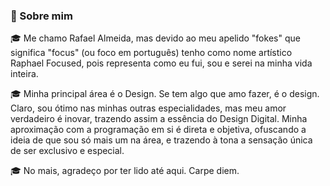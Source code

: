 ### 📢 Sobre mim
🎓 Me chamo Rafael Almeida, mas devido ao meu apelido "fokes" que significa "focus" (ou foco em português) tenho como nome artístico Raphael Focused, pois representa como eu fui, sou e serei na minha vida inteira.

🎓 Minha principal área é o Design. Se tem algo que amo fazer, é o design. Claro, sou ótimo nas minhas outras especialidades, mas meu amor verdadeiro é inovar, trazendo assim a essência do Design Digital. Minha aproximação com a programação em si é direta e objetiva, ofuscando a ideia de que sou só mais um na área, e trazendo à tona a sensação única de ser exclusivo e especial.

🎓 No mais, agradeço por ter lido até aqui. Carpe diem.

<!--
**rafokez/rafokez** is a ✨ _special_ ✨ repository because its `README.md` (this file) appears on your GitHub profile.
